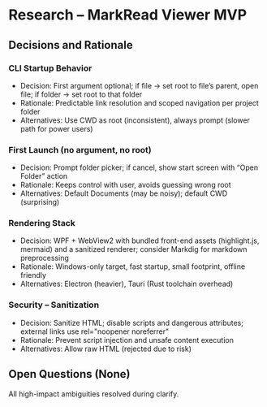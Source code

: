 # Research – MarkRead Viewer MVP

## Decisions and Rationale


### CLI Startup Behavior

- Decision: First argument optional; if file → set root to file’s parent, open file; if folder → set root to that folder
- Rationale: Predictable link resolution and scoped navigation per project folder
- Alternatives: Use CWD as root (inconsistent), always prompt (slower path for power users)

### First Launch (no argument, no root)

- Decision: Prompt folder picker; if cancel, show start screen with “Open Folder” action
- Rationale: Keeps control with user, avoids guessing wrong root
- Alternatives: Default Documents (may be noisy); default CWD (surprising)

### Rendering Stack

- Decision: WPF + WebView2 with bundled front-end assets (highlight.js, mermaid) and a sanitized renderer; consider Markdig for markdown preprocessing
- Rationale: Windows-only target, fast startup, small footprint, offline friendly
- Alternatives: Electron (heavier), Tauri (Rust toolchain overhead)

### Security – Sanitization

- Decision: Sanitize HTML; disable scripts and dangerous attributes; external links use rel="noopener noreferrer"
- Rationale: Prevent script injection and unsafe content execution
- Alternatives: Allow raw HTML (rejected due to risk)

## Open Questions (None)

All high-impact ambiguities resolved during clarify.
